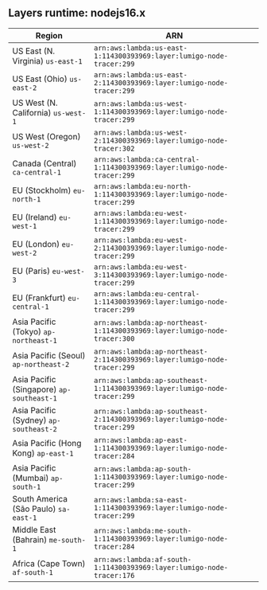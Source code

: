 Layers runtime: nodejs16.x
----
| Region | ARN |
| --- | --- |
|US East (N. Virginia)  `us-east-1`|`arn:aws:lambda:us-east-1:114300393969:layer:lumigo-node-tracer:299`|
|US East (Ohio)  `us-east-2`|`arn:aws:lambda:us-east-2:114300393969:layer:lumigo-node-tracer:299`|
|US West (N. California)  `us-west-1`|`arn:aws:lambda:us-west-1:114300393969:layer:lumigo-node-tracer:299`|
|US West (Oregon)  `us-west-2`|`arn:aws:lambda:us-west-2:114300393969:layer:lumigo-node-tracer:302`|
|Canada (Central)  `ca-central-1`|`arn:aws:lambda:ca-central-1:114300393969:layer:lumigo-node-tracer:299`|
|EU (Stockholm)  `eu-north-1`|`arn:aws:lambda:eu-north-1:114300393969:layer:lumigo-node-tracer:299`|
|EU (Ireland)  `eu-west-1`|`arn:aws:lambda:eu-west-1:114300393969:layer:lumigo-node-tracer:299`|
|EU (London)  `eu-west-2`|`arn:aws:lambda:eu-west-2:114300393969:layer:lumigo-node-tracer:299`|
|EU (Paris)  `eu-west-3`|`arn:aws:lambda:eu-west-3:114300393969:layer:lumigo-node-tracer:299`|
|EU (Frankfurt)  `eu-central-1`|`arn:aws:lambda:eu-central-1:114300393969:layer:lumigo-node-tracer:299`|
|Asia Pacific (Tokyo)  `ap-northeast-1`|`arn:aws:lambda:ap-northeast-1:114300393969:layer:lumigo-node-tracer:300`|
|Asia Pacific (Seoul)  `ap-northeast-2`|`arn:aws:lambda:ap-northeast-2:114300393969:layer:lumigo-node-tracer:299`|
|Asia Pacific (Singapore)  `ap-southeast-1`|`arn:aws:lambda:ap-southeast-1:114300393969:layer:lumigo-node-tracer:299`|
|Asia Pacific (Sydney)  `ap-southeast-2`|`arn:aws:lambda:ap-southeast-2:114300393969:layer:lumigo-node-tracer:299`|
|Asia Pacific (Hong Kong)  `ap-east-1`|`arn:aws:lambda:ap-east-1:114300393969:layer:lumigo-node-tracer:284`|
|Asia Pacific (Mumbai)  `ap-south-1`|`arn:aws:lambda:ap-south-1:114300393969:layer:lumigo-node-tracer:299`|
|South America (São Paulo)  `sa-east-1`|`arn:aws:lambda:sa-east-1:114300393969:layer:lumigo-node-tracer:299`|
|Middle East (Bahrain)  `me-south-1`|`arn:aws:lambda:me-south-1:114300393969:layer:lumigo-node-tracer:284`|
|Africa (Cape Town)  `af-south-1`|`arn:aws:lambda:af-south-1:114300393969:layer:lumigo-node-tracer:176`|
